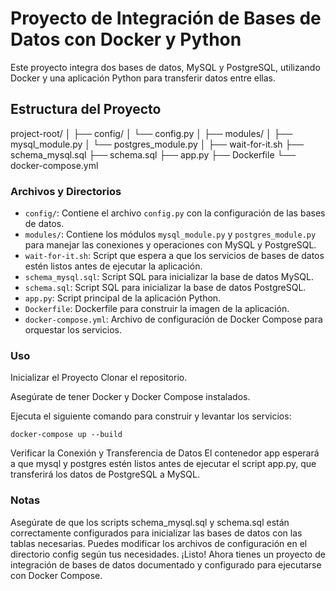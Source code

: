 # Proyecto de Integración de Bases de Datos con Docker y Python

Este proyecto integra dos bases de datos, MySQL y PostgreSQL, utilizando Docker y una aplicación Python para transferir datos entre ellas.

## Estructura del Proyecto

project-root/
│
├── config/
│ └── config.py
│
├── modules/
│ ├── mysql_module.py
│ └── postgres_module.py
│
├── wait-for-it.sh
├── schema_mysql.sql
├── schema.sql
├── app.py
├── Dockerfile
└── docker-compose.yml


### Archivos y Directorios

- `config/`: Contiene el archivo `config.py` con la configuración de las bases de datos.
- `modules/`: Contiene los módulos `mysql_module.py` y `postgres_module.py` para manejar las conexiones y operaciones con MySQL y PostgreSQL.
- `wait-for-it.sh`: Script que espera a que los servicios de bases de datos estén listos antes de ejecutar la aplicación.
- `schema_mysql.sql`: Script SQL para inicializar la base de datos MySQL.
- `schema.sql`: Script SQL para inicializar la base de datos PostgreSQL.
- `app.py`: Script principal de la aplicación Python.
- `Dockerfile`: Dockerfile para construir la imagen de la aplicación.
- `docker-compose.yml`: Archivo de configuración de Docker Compose para orquestar los servicios.


### Uso

Inicializar el Proyecto
Clonar el repositorio.

Asegúrate de tener Docker y Docker Compose instalados.

Ejecuta el siguiente comando para construir y levantar los servicios:
```console
docker-compose up --build
```
Verificar la Conexión y Transferencia de Datos
El contenedor app esperará a que mysql y postgres estén listos antes de ejecutar el script app.py, que transferirá los datos de PostgreSQL a MySQL.

### Notas
Asegúrate de que los scripts schema_mysql.sql y schema.sql están correctamente configurados para inicializar las bases de datos con las tablas necesarias.
Puedes modificar los archivos de configuración en el directorio config según tus necesidades.
¡Listo! Ahora tienes un proyecto de integración de bases de datos documentado y configurado para ejecutarse con Docker Compose.
